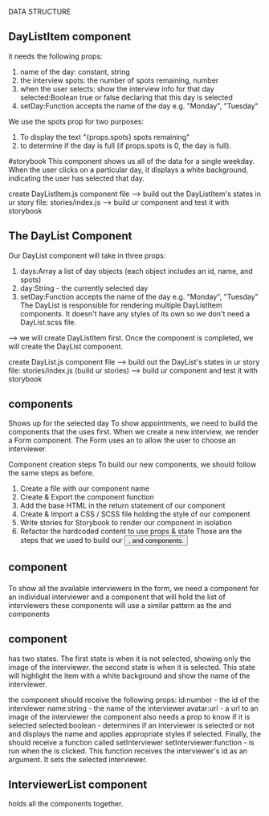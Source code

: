DATA STRUCTURE
## DayListItem component
it needs the following props:
1. name of the day: constant, string
2. the interview spots: the number of spots remaining, number
3. when the user selects: show the interview info for that day
  selected:Boolean true or false declaring that this day is selected
4. setDay:Function 
  accepts the name of the day e.g. "Monday", "Tuesday"
  
  We use the spots prop for two purposes:
1. To display the text "{props.spots} spots remaining" 
2. to determine if the day is full (if props.spots is 0, the day is full).

  #storybook
  This component shows us all of the data for a single weekday. 
  When the user clicks on a particular day, it displays a white background, indicating the user has selected that day.

create DayListItem.js component file 
--> build out the DayListItem's states in ur story file: stories/index.js
--> build ur component and test it with storybook

## The DayList Component
Our DayList component will take in three props:
1. days:Array 
  a list of day objects (each object includes an id, name, and spots)
2. day:String - the currently selected day
3. setDay:Function 
  accepts the name of the day e.g. "Monday", "Tuesday"
The DayList is responsible for rendering multiple DayListItem components. 
It doesn't have any styles of its own so we don't need a DayList.scss file.

--> we will create DayListItem first. Once the component is completed, we will create the DayList component.

create DayList.js component file 
--> build out the DayList's states in ur story file: stories/index.js (build ur stories)
--> build ur component and test it with storybook

## <Appointment> components 
  Shows up for the selected day
  To show appointments, we need to build the components that the <Appointment> uses first. 
    When we create a new interview, we render a Form component. The Form uses an <InterviewerList> to allow the user to choose an interviewer.

Component creation steps
  To build our new components, we should follow the same steps as before.
1. Create a file with our component name
2. Create & Export the component function
3. Add the base HTML in the return statement of our component
4. Create & Import a CSS / SCSS file holding the style of our component
5. Write stories for Storybook to render our component in isolation
6. Refactor the hardcoded content to use props & state
Those are the steps that we used to build our <Button>, <DayListItem> and <DayList> components.

## <form> component
  To show all the available interviewers in the form, we need a component for an individual interviewer and a component that will hold the list of interviewers
  these components will use a similar pattern as the <DayList> and <DayListItem> components

## <InterviewerListItem> component 
  has two states. 
    The first state is when it is not selected, showing only the image of the interviewer. 
    the second state is when it is selected. This state will highlight the item with a white background and show the name of the interviewer.
  
  the component should receive the following props:
    id:number - the id of the interviewer
    name:string - the name of the interviewer
    avatar:url - a url to an image of the interviewer
  the component also needs a prop to know if it is selected
    selected:boolean - determines if an interviewer is selected or not and displays the name and applies appropriate styles if selected.
  Finally, the <InterviewerListItem> should receive a function called setInterviewer
    setInterviewer:function - is run when the <InterviewerListItem> is clicked. This function receives the interviewer's id as an argument. It sets the selected interviewer.

## InterviewerList  component 
  holds all the <InterviewerListItem> components together.
  


